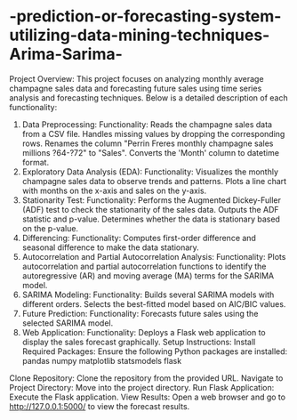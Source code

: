 # -prediction-or-forecasting-system-utilizing-data-mining-techniques-Arima-Sarima-

Project Overview:
This project focuses on analyzing monthly average champagne sales data and forecasting future sales using time series analysis and forecasting techniques. Below is a detailed description of each functionality:

1. Data Preprocessing:
Functionality:
Reads the champagne sales data from a CSV file.
Handles missing values by dropping the corresponding rows.
Renames the column "Perrin Freres monthly champagne sales millions ?64-?72" to "Sales".
Converts the 'Month' column to datetime format.
2. Exploratory Data Analysis (EDA):
Functionality:
Visualizes the monthly champagne sales data to observe trends and patterns.
Plots a line chart with months on the x-axis and sales on the y-axis.
3. Stationarity Test:
Functionality:
Performs the Augmented Dickey-Fuller (ADF) test to check the stationarity of the sales data.
Outputs the ADF statistic and p-value.
Determines whether the data is stationary based on the p-value.
4. Differencing:
Functionality:
Computes first-order difference and seasonal difference to make the data stationary.
5. Autocorrelation and Partial Autocorrelation Analysis:
Functionality:
Plots autocorrelation and partial autocorrelation functions to identify the autoregressive (AR) and moving average (MA) terms for the SARIMA model.
6. SARIMA Modeling:
Functionality:
Builds several SARIMA models with different orders.
Selects the best-fitted model based on AIC/BIC values.
7. Future Prediction:
Functionality:
Forecasts future sales using the selected SARIMA model.
8. Web Application:
Functionality:
Deploys a Flask web application to display the sales forecast graphically.
Setup Instructions:
Install Required Packages: Ensure the following Python packages are installed:
pandas
numpy
matplotlib
statsmodels
flask

Clone Repository: Clone the repository from the provided URL.
Navigate to Project Directory: Move into the project directory.
Run Flask Application: Execute the Flask application.
View Results: Open a web browser and go to http://127.0.0.1:5000/ to view the forecast results.
